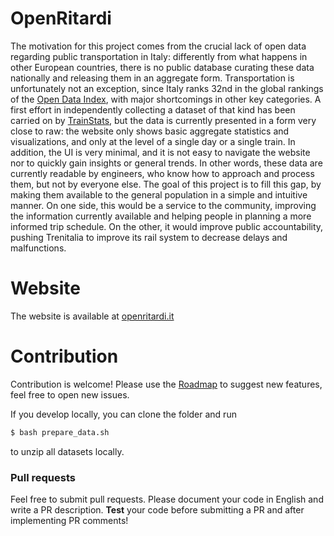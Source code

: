 # OpenRitardi
The motivation for this project comes from the crucial lack of open data regarding public transportation in Italy: differently from what happens in other European countries, there is no public database curating these data nationally and releasing them in an aggregate form. Transportation is unfortunately not an exception, since Italy ranks 32nd in the global rankings of the [Open Data Index](http://index.okfn.org/place/), with major shortcomings in other key categories. A first effort in independently collecting a dataset of that kind has been carried on by [TrainStats](https://trainstats.altervista.org/), but the data is currently presented in a form very close to raw: the website only shows basic aggregate statistics and visualizations, and only at the level of a single day or a single train. In addition, the UI is very minimal, and it is not easy to navigate the website nor to quickly gain insights or general trends. In other words, these data are currently readable by engineers, who know how to approach and process them, but not by everyone else. The goal of this project is to fill this gap, by making them available to the general population in a simple and intuitive manner. On one side, this would be a service to the community, improving the information currently available and helping people in planning a more informed trip schedule. On the other, it would improve public accountability, pushing Trenitalia to improve its rail system to decrease delays and malfunctions.

# Website
The website is available at [openritardi.it](https://openritardi.it)


# Contribution
Contribution is welcome! Please use the [Roadmap](https://github.com/giacomoorsi/OpenRitardi/issues/1) to suggest new features, feel free to open new issues. 

If you develop locally, you can clone the folder and run 
```bash
$ bash prepare_data.sh
```
to unzip all datasets locally.

### Pull requests
Feel free to submit pull requests. Please document your code in English and write a PR description. **Test** your code before submitting a PR and after implementing PR comments!
